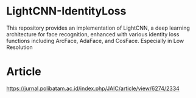 # LightCNN-IdentityLoss
This repository provides an implementation of LightCNN, a deep learning architecture for face recognition, enhanced with various identity loss functions including ArcFace, AdaFace, and CosFace. Especially in Low Resolution

# Article
https://jurnal.polibatam.ac.id/index.php/JAIC/article/view/6274/2334

